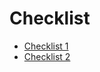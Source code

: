 # Checklist

- [Checklist 1](https://www.notion.so/Checklist-1-After-Recon-Beginner-s-Friendly-c0edfa16fd5c438ba11ef4da2e256a23)
- [Checklist 2](https://www.notion.so/Checklist-2-After-Recon-Deep-Inside-80bb4906a3034682ab4053a8185a4615)
